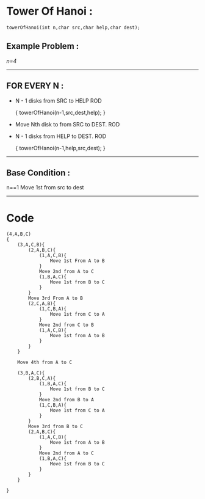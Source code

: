 # Tower Of Hanoi :
    towerOfHanoi(int n,char src,char help,char dest);

## Example Problem :
*n=4*

--- 
FOR EVERY N :
--
- N - 1 disks from SRC to HELP ROD       
   
    { towerOfHanoi(n-1,src,dest,help); }
- Move Nth disk to from SRC to DEST. ROD
- N - 1 disks from HELP to DEST. ROD 
   
    { towerOfHanoi(n-1,help,src,dest); }

---
Base Condition :
-- 
n==1 
    Move 1st from src to dest 


---
# Code
    (4,A,B,C)
    {
        (3,A,C,B){
            (2,A,B,C){
                (1,A,C,B){
                    Move 1st From A to B
                }
                Move 2nd from A to C
                (1,B,A,C){
                    Move 1st from B to C
                }
            }  
            Move 3rd From A to B
            (2,C,A,B){
                (1,C,B,A){
                    Move 1st from C to A
                }
                Move 2nd from C to B
                (1,A,C,B){
                    Move 1st from A to B
                }
            }
        }

        Move 4th from A to C
        
        (3,B,A,C){
            (2,B,C,A){
                (1,B,A,C){
                    Move 1st from B to C
                }
                Move 2nd from B to A
                (1,C,B,A){
                    Move 1st from C to A
                }
            }
            Move 3rd from B to C
            (2,A,B,C){
                (1,A,C,B){
                    Move 1st from A to B
                }
                Move 2nd from A to C
                (1,B,A,C){
                    Move 1st from B to C
                }
            }
        } 

    }





